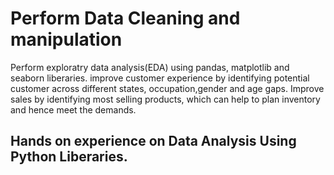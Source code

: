 # Perform Data Cleaning and manipulation
Perform exploratry data analysis(EDA) using pandas, matplotlib and seaborn liberaries.
improve customer experience by identifying potential customer across different states, occupation,gender and age gaps.
Improve sales by identifying most selling products, which can help to plan inventory and hence meet the demands.
 ## Hands on experience on Data Analysis Using Python Liberaries.
